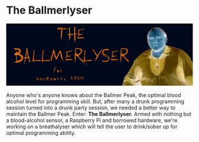 # The Ballmerlyser
![A banner reading 'The Ballmerlyser, for HackNotts 2024. Steve Ballmer covered in sweat is to the right, with colours inverted.](banner.png)

Anyone who's anyone knows about the Ballmer Peak, the optimal blood alcohol level for programming skill. But, after many a drunk programming session turned into a drunk party session, we needed a better way to maintain the Ballmer Peak. Enter: **The Ballmerlyser.** Armed with nothing but a blood-alcohol sensor, a Raspberry Pi and borrowed hardware, we're working on a breathalyser which will tell the user to drink/sober up for optimal programming ability.
